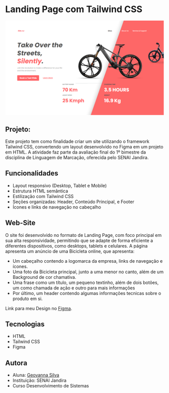 # Landing Page com Tailwind CSS
![](./img/image.png)

## Projeto:

Este projeto tem como finalidade criar um site utilizando o framework Tailwind CSS, convertendo um layout desenvolvido no Figma em um projeto em HTML. A atividade faz parte da avaliação final do 1º bimestre da disciplina de Linguagem de Marcação, oferecida pelo SENAI Jandira.

## Funcionalidades

- Layout responsivo (Desktop, Tablet e Mobile)
- Estrutura HTML semântica
- Estilização com Tailwind CSS
- Seções organizadas: Header, Conteúdo Principal, e Footer
- Ícones e links de navegação no cabeçalho

## Web-Site

O site foi desenvolvido no formato de Landing Page, com foco principal em sua alta responsividade, permitindo que se adapte de forma eficiente a diferentes dispositivos, como desktops, tablets e celulares. A página apresenta um anúncio de uma Bicicleta online, que apresenta:

- Um cabeçalho contendo a logomarca da empresa, links de navegação e ícones.
- Uma foto da Bicicleta principal, junto a uma menor no canto, além de um Background de cor chamativa.
- Uma frase como um título, um pequeno textinho, além de dois botões, um como chamada de ação e outro para mais informações
- Por último, um header contendo algumas informações tecnicas sobre o produto em si.

Link para meu Design no [Figma](https://www.figma.com/design/ZtAItZsWGttRA0oys3yHZh/Lima-Atividade-bike--Copy-?node-id=0-1&p=f&t=9X608BXWT2IuIYSe-0).

## Tecnologias
- HTML
- Tailwind CSS
- Figma

## Autora
- Aluna: [Geovanna Silva](https://www.linkedin.com/in/geovanna-sousa-28289234a?utm_source=share&utm_campaign=share_via&utm_content=profile&utm_medium=android_app)
- Instituição: SENAI Jandira
- Curso Desenvolvimento de Sistemas


